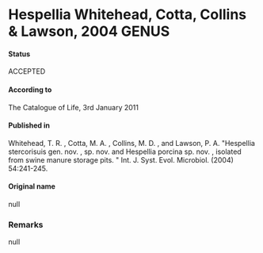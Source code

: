 Hespellia Whitehead, Cotta, Collins & Lawson, 2004 GENUS
=======

#### Status
ACCEPTED

#### According to
The Catalogue of Life, 3rd January 2011

#### Published in
Whitehead, T. R. , Cotta, M. A. , Collins, M. D. , and Lawson, P. A. "Hespellia stercorisuis gen. nov. , sp. nov. and Hespellia porcina sp. nov. , isolated from swine manure storage pits. " Int. J. Syst. Evol. Microbiol. (2004) 54:241-245.

#### Original name
null

### Remarks
null
